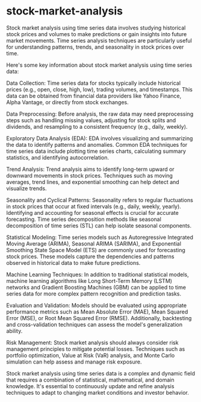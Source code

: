 # stock-market-analysis

Stock market analysis using time series data involves studying historical stock prices and volumes to make predictions or gain insights into future market movements. Time series analysis techniques are particularly useful for understanding patterns, trends, and seasonality in stock prices over time.

Here's some key information about stock market analysis using time series data:

Data Collection: Time series data for stocks typically include historical prices (e.g., open, close, high, low), trading volumes, and timestamps. This data can be obtained from financial data providers like Yahoo Finance, Alpha Vantage, or directly from stock exchanges.

Data Preprocessing: Before analysis, the raw data may need preprocessing steps such as handling missing values, adjusting for stock splits and dividends, and resampling to a consistent frequency (e.g., daily, weekly).

Exploratory Data Analysis (EDA): EDA involves visualizing and summarizing the data to identify patterns and anomalies. Common EDA techniques for time series data include plotting time series charts, calculating summary statistics, and identifying autocorrelation.

Trend Analysis: Trend analysis aims to identify long-term upward or downward movements in stock prices. Techniques such as moving averages, trend lines, and exponential smoothing can help detect and visualize trends.

Seasonality and Cyclical Patterns: Seasonality refers to regular fluctuations in stock prices that occur at fixed intervals (e.g., daily, weekly, yearly). Identifying and accounting for seasonal effects is crucial for accurate forecasting. Time series decomposition methods like seasonal decomposition of time series (STL) can help isolate seasonal components.

Statistical Modeling: Time series models such as Autoregressive Integrated Moving Average (ARIMA), Seasonal ARIMA (SARIMA), and Exponential Smoothing State Space Model (ETS) are commonly used for forecasting stock prices. These models capture the dependencies and patterns observed in historical data to make future predictions.

Machine Learning Techniques: In addition to traditional statistical models, machine learning algorithms like Long Short-Term Memory (LSTM) networks and Gradient Boosting Machines (GBM) can be applied to time series data for more complex pattern recognition and prediction tasks.

Evaluation and Validation: Models should be evaluated using appropriate performance metrics such as Mean Absolute Error (MAE), Mean Squared Error (MSE), or Root Mean Squared Error (RMSE). Additionally, backtesting and cross-validation techniques can assess the model's generalization ability.

Risk Management: Stock market analysis should always consider risk management principles to mitigate potential losses. Techniques such as portfolio optimization, Value at Risk (VaR) analysis, and Monte Carlo simulation can help assess and manage risk exposure.

Stock market analysis using time series data is a complex and dynamic field that requires a combination of statistical, mathematical, and domain knowledge. It's essential to continuously update and refine analysis techniques to adapt to changing market conditions and investor behavior.


